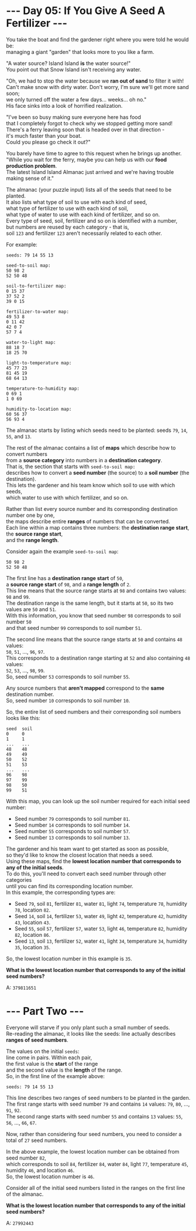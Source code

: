 # --- Day 05: If You Give A Seed A Fertilizer ---

You take the boat and find the gardener right where you were told he would be:  
managing a giant "garden" that looks more to you like a farm.

"A water source? Island Island **is** the water source!"  
You point out that Snow Island isn't receiving any water.

"Oh, we had to stop the water because we **ran out of sand** to filter it with!  
Can't make snow with dirty water. Don't worry, I'm sure we'll get more sand soon;  
we only turned off the water a few days... weeks... oh no."  
His face sinks into a look of horrified realization.

"I've been so busy making sure everyone here has food  
that I completely forgot to check why we stopped getting more sand!  
There's a ferry leaving soon that is headed over in that direction -  
it's much faster than your boat.  
Could you please go check it out?"

You barely have time to agree to this request when he brings up another.  
"While you wait for the ferry, maybe you can help us with our **food production problem**.  
The latest Island Island Almanac just arrived and we're having trouble making sense of it."

The almanac (your puzzle input) lists all of the seeds that need to be planted.  
It also lists what type of soil to use with each kind of seed,  
what type of fertilizer to use with each kind of soil,  
what type of water to use with each kind of fertilizer, and so on.  
Every type of seed, soil, fertilizer and so on is identified with a number,  
but numbers are reused by each category - that is,  
soil `123` and fertilizer `123` aren't necessarily related to each other.

For example:

```text
seeds: 79 14 55 13

seed-to-soil map:
50 98 2
52 50 48

soil-to-fertilizer map:
0 15 37
37 52 2
39 0 15

fertilizer-to-water map:
49 53 8
0 11 42
42 0 7
57 7 4

water-to-light map:
88 18 7
18 25 70

light-to-temperature map:
45 77 23
81 45 19
68 64 13

temperature-to-humidity map:
0 69 1
1 0 69

humidity-to-location map:
60 56 37
56 93 4
```

The almanac starts by listing which seeds need to be planted: seeds `79`, `14`, `55`, and `13`.

The rest of the almanac contains a list of **maps** which describe how to convert numbers  
from a **source category** into numbers in a **destination category**.  
That is, the section that starts with `seed-to-soil map:`  
describes how to convert a **seed number** (the source) to a **soil number** (the destination).  
This lets the gardener and his team know which soil to use with which seeds,  
which water to use with which fertilizer, and so on.

Rather than list every source number and its corresponding destination number one by one,  
the maps describe entire **ranges** of numbers that can be converted.  
Each line within a map contains three numbers:
the **destination range start**,  
the **source range start**,  
and the **range length**.

Consider again the example `seed-to-soil map`:

```text
50 98 2
52 50 48
```

The first line has a **destination range start** of `50`,  
a **source range start** of `98`,
and a **range length** of `2`.  
This line means that the source range starts at `98` and contains two values: `98` and `99`.  
The destination range is the same length, but it starts at `50`, so its two values are `50` and `51`.  
With this information, you know that seed number `98` corresponds to soil number `50`  
and that seed number `99` corresponds to soil number `51`.

The second line means that the source range starts at `50` and contains `48` values:  
`50`, `51`, ..., `96`, `97`.  
This corresponds to a destination range starting at `52` and also containing `48` values:  
`52`, `53`, ..., `98`, `99`.  
So, seed number `53` corresponds to soil number `55`.

Any source numbers that **aren't mapped** correspond to the **same** destination number.  
So, seed number `10` corresponds to soil number `10`.

So, the entire list of seed numbers and their corresponding soil numbers looks like this:

```text
seed  soil
0     0
1     1
...   ...
48    48
49    49
50    52
51    53
...   ...
96    98
97    99
98    50
99    51
```

With this map, you can look up the soil number required for each initial seed number:

- Seed number `79` corresponds to soil number `81`.
- Seed number `14` corresponds to soil number `14`.
- Seed number `55` corresponds to soil number `57`.
- Seed number `13` corresponds to soil number `13`.

The gardener and his team want to get started as soon as possible,  
so they'd like to know the closest location that needs a seed.  
Using these maps, find the **lowest location number that corresponds to any of the initial seeds**.  
To do this, you'll need to convert each seed number through other categories  
until you can find its corresponding location number.  
In this example, the corresponding types are:

- Seed `79`, soil `81`, fertilizer `81`, water `81`, light `74`, temperature `78`, humidity `78`, location `82`.
- Seed `14`, soil `14`, fertilizer `53`, water `49`, light `42`, temperature `42`, humidity `43`, location `43`.
- Seed `55`, soil `57`, fertilizer `57`, water `53`, light `46`, temperature `82`, humidity `82`, location `86`.
- Seed `13`, soil `13`, fertilizer `52`, water `41`, light `34`, temperature `34`, humidity `35`, location `35`.

So, the lowest location number in this example is `35`.

**What is the lowest location number that corresponds to any of the initial seed numbers?**

A: `379811651`

# --- Part Two ---

Everyone will starve if you only plant such a small number of seeds.  
Re-reading the almanac, it looks like the seeds: line actually describes **ranges of seed numbers**.

The values on the initial `seeds`:  
line come in pairs. Within each pair,  
the first value is the **start** of the range  
and the second value is the **length** of the range.  
So, in the first line of the example above:

```text
seeds: 79 14 55 13
```

This line describes two ranges of seed numbers to be planted in the garden.  
The first range starts with seed number `79` and contains `14` values: `79`, `80`, ..., `91`, `92`.  
The second range starts with seed number `55` and contains `13` values: `55`, `56`, ..., `66`, `67`.

Now, rather than considering four seed numbers, you need to consider a total of `27` seed numbers.

In the above example, the lowest location number can be obtained from seed number `82`,  
which corresponds to soil `84`, fertilizer `84`, water `84`, light `77`, temperature `45`,  
humidity `46`, and location `46`.  
So, the lowest location number is `46`.

Consider all of the initial seed numbers listed in the ranges on the first line of the almanac.

**What is the lowest location number that corresponds to any of the initial seed numbers?**

A: `27992443`
